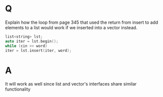 # Q
Explain how the loop from page 345 that used the return
from insert to add elements to a list would work if we inserted into a
vector instead.
```c++
list<string> lst;
auto iter = lst.begin();
while (cin >> word)
iter = lst.insert(iter, word);
```

# A
It will work as well since list and vector's interfaces share similar functionality